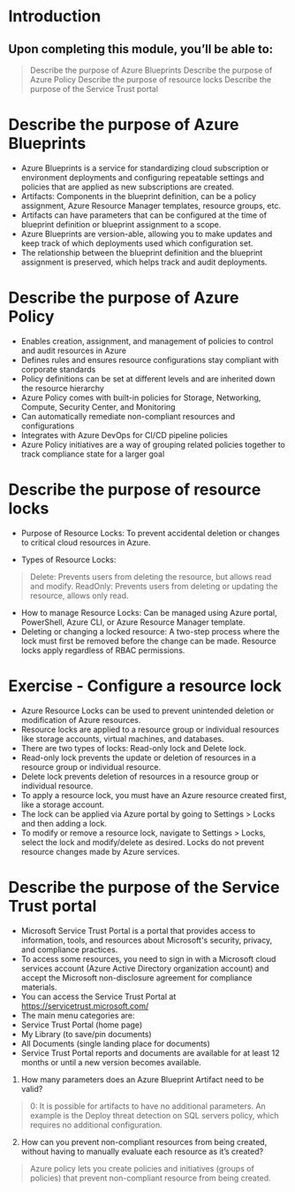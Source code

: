 # Introduction #

## Upon completing this module, you’ll be able to:

>Describe the purpose of Azure Blueprints
>Describe the purpose of Azure Policy
>Describe the purpose of resource locks
>Describe the purpose of the Service Trust portal

# Describe the purpose of Azure Blueprints #

* Azure Blueprints is a service for standardizing cloud subscription or environment deployments and configuring repeatable settings and policies that are applied as new subscriptions are created.
* Artifacts: Components in the blueprint definition, can be a policy assignment, Azure Resource Manager templates, resource groups, etc.
* Artifacts can have parameters that can be configured at the time of blueprint definition or blueprint assignment to a scope.
* Azure Blueprints are version-able, allowing you to make updates and keep track of which deployments used which configuration set.
* The relationship between the blueprint definition and the blueprint assignment is preserved, which helps track and audit deployments.

# Describe the purpose of Azure Policy #

* Enables creation, assignment, and management of policies to control and audit resources in Azure
* Defines rules and ensures resource configurations stay compliant with corporate standards
* Policy definitions can be set at different levels and are inherited down the resource hierarchy
* Azure Policy comes with built-in policies for Storage, Networking, Compute, Security Center, and Monitoring
* Can automatically remediate non-compliant resources and configurations
* Integrates with Azure DevOps for CI/CD pipeline policies
* Azure Policy initiatives are a way of grouping related policies together to track compliance state for a larger goal

# Describe the purpose of resource locks #

* Purpose of Resource Locks: To prevent accidental deletion or changes to critical cloud resources in Azure.

* Types of Resource Locks:
>Delete: Prevents users from deleting the resource, but allows read and modify.
>ReadOnly: Prevents users from deleting or updating the resource, allows only read.
* How to manage Resource Locks: Can be managed using Azure portal, PowerShell, Azure CLI, or Azure Resource Manager template.
* Deleting or changing a locked resource: A two-step process where the lock must first be removed before the change can be made. Resource locks apply regardless of RBAC permissions.

# Exercise - Configure a resource lock #

* Azure Resource Locks can be used to prevent unintended deletion or modification of Azure resources.
* Resource locks are applied to a resource group or individual resources like storage accounts, virtual machines, and databases.
* There are two types of locks: Read-only lock and Delete lock.
* Read-only lock prevents the update or deletion of resources in a resource group or individual resource.
* Delete lock prevents deletion of resources in a resource group or individual resource.
* To apply a resource lock, you must have an Azure resource created first, like a storage account.
* The lock can be applied via Azure portal by going to Settings > Locks and then adding a lock.
* To modify or remove a resource lock, navigate to Settings > Locks, select the lock and modify/delete as desired.
Locks do not prevent resource changes made by Azure services.

# Describe the purpose of the Service Trust portal #

* Microsoft Service Trust Portal is a portal that provides access to information, tools, and resources about Microsoft's security, privacy, and compliance practices.
* To access some resources, you need to sign in with a Microsoft cloud services account (Azure Active Directory organization account) and accept the Microsoft non-disclosure agreement for compliance materials.
* You can access the Service Trust Portal at https://servicetrust.microsoft.com/
* The main menu categories are:
* Service Trust Portal (home page)
* My Library (to save/pin documents)
* All Documents (single landing place for documents)
* Service Trust Portal reports and documents are available for at least 12 months or until a new version becomes available.

1. How many parameters does an Azure Blueprint Artifact need to be valid?
>0:  It is possible for artifacts to have no additional parameters. An example is the Deploy threat detection on SQL servers policy, which requires no additional configuration.
2. How can you prevent non-compliant resources from being created, without having to manually evaluate each resource as it’s created?
>Azure policy lets you create policies and initiatives (groups of policies) that prevent non-compliant resource from being created.

